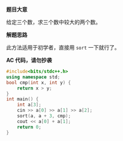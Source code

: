 **题目大意**

给定三个数，求三个数中较大的两个数。

**解题思路**

此方法适用于初学者，直接用 `sort` 一下就行了。

**AC 代码，请勿抄袭**

```cpp
#include<bits/stdc++.h>
using namespace std;
bool cmp(int x, int y) {
    return x > y;
}
int main() {
    int a[3];
    cin >> a[0] >> a[1] >> a[2];
    sort(a, a + 3, cmp);
    cout << a[0] + a[1];
    return 0;
}
```